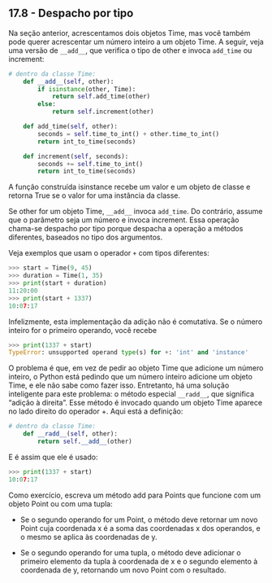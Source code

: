 ## 17.8 - Despacho por tipo

Na seção anterior, acrescentamos dois objetos Time, mas você também pode querer acrescentar um número inteiro a um objeto Time. A seguir, veja uma versão de `__add__`, que verifica o tipo de other e invoca `add_time` ou increment:

```python
# dentro da classe Time:
    def __add__(self, other):
        if isinstance(other, Time):
            return self.add_time(other)
        else:
            return self.increment(other)

    def add_time(self, other):
        seconds = self.time_to_int() + other.time_to_int()
        return int_to_time(seconds)

    def increment(self, seconds):
        seconds += self.time_to_int()
        return int_to_time(seconds)
```

A função construída isinstance recebe um valor e um objeto de classe e retorna True se o valor for uma instância da classe.

Se other for um objeto Time, `__add__` invoca `add_time`. Do contrário, assume que o parâmetro seja um número e invoca increment. Essa operação chama-se despacho por tipo porque despacha a operação a métodos diferentes, baseados no tipo dos argumentos.

Veja exemplos que usam o operador `+` com tipos diferentes:

```python
>>> start = Time(9, 45)
>>> duration = Time(1, 35)
>>> print(start + duration)
11:20:00
>>> print(start + 1337)
10:07:17
```

Infelizmente, esta implementação da adição não é comutativa. Se o número inteiro for o primeiro operando, você recebe

```python
>>> print(1337 + start)
TypeError: unsupported operand type(s) for +: 'int' and 'instance'
```

O problema é que, em vez de pedir ao objeto Time que adicione um número inteiro, o Python está pedindo que um número inteiro adicione um objeto Time, e ele não sabe como fazer isso. Entretanto, há uma solução inteligente para este problema: o método especial `__radd__`, que significa “adição à direita”. Esse método é invocado quando um objeto Time aparece no lado direito do operador +. Aqui está a definição:

```python
# dentro da classe Time:
    def __radd__(self, other):
        return self.__add__(other)
```

E é assim que ele é usado:

```python
>>> print(1337 + start)
10:07:17
```

Como exercício, escreva um método add para Points que funcione com um objeto Point ou com uma tupla:

* Se o segundo operando for um Point, o método deve retornar um novo Point cuja coordenada x é a soma das coordenadas x dos operandos, e o mesmo se aplica às coordenadas de y.

* Se o segundo operando for uma tupla, o método deve adicionar o primeiro elemento da tupla à coordenada de x e o segundo elemento à coordenada de y, retornando um novo Point com o resultado.

